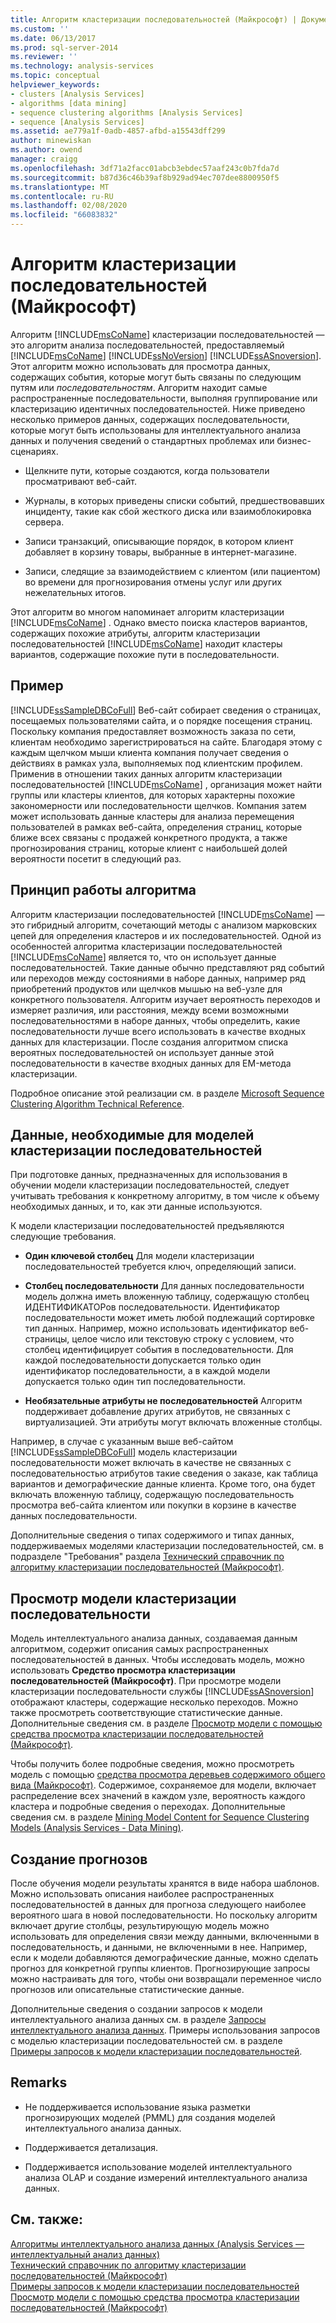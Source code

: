 ```yaml
---
title: Алгоритм кластеризации последовательностей (Майкрософт) | Документация Майкрософт
ms.custom: ''
ms.date: 06/13/2017
ms.prod: sql-server-2014
ms.reviewer: ''
ms.technology: analysis-services
ms.topic: conceptual
helpviewer_keywords:
- clusters [Analysis Services]
- algorithms [data mining]
- sequence clustering algorithms [Analysis Services]
- sequence [Analysis Services]
ms.assetid: ae779a1f-0adb-4857-afbd-a15543dff299
author: minewiskan
ms.author: owend
manager: craigg
ms.openlocfilehash: 3df71a2facc01abcb3ebdec57aaf243c0b7fda7d
ms.sourcegitcommit: b87d36c46b39af8b929ad94ec707dee8800950f5
ms.translationtype: MT
ms.contentlocale: ru-RU
ms.lasthandoff: 02/08/2020
ms.locfileid: "66083832"
---
```

# <a name="microsoft-sequence-clustering-algorithm"></a>Алгоритм кластеризации последовательностей (Майкрософт)
  Алгоритм [!INCLUDE[msCoName](../../includes/msconame-md.md)] кластеризации последовательностей — это алгоритм анализа последовательностей, предоставляемый [!INCLUDE[msCoName](../../includes/msconame-md.md)] [!INCLUDE[ssNoVersion](../../includes/ssnoversion-md.md)] [!INCLUDE[ssASnoversion](../../includes/ssasnoversion-md.md)]. Этот алгоритм можно использовать для просмотра данных, содержащих события, которые могут быть связаны по следующим путям или *последовательностям*. Алгоритм находит самые распространенные последовательности, выполняя группирование или кластеризацию идентичных последовательностей. Ниже приведено несколько примеров данных, содержащих последовательности, которые могут быть использованы для интеллектуального анализа данных и получения сведений о стандартных проблемах или бизнес-сценариях.  
  
-   Щелкните пути, которые создаются, когда пользователи просматривают веб-сайт.  
  
-   Журналы, в которых приведены списки событий, предшествовавших инциденту, такие как сбой жесткого диска или взаимоблокировка сервера.  
  
-   Записи транзакций, описывающие порядок, в котором клиент добавляет в корзину товары, выбранные в интернет-магазине.  
  
-   Записи, следящие за взаимодействием с клиентом (или пациентом) во времени для прогнозирования отмены услуг или других нежелательных итогов.  
  
 Этот алгоритм во многом напоминает алгоритм кластеризации [!INCLUDE[msCoName](../../includes/msconame-md.md)] . Однако вместо поиска кластеров вариантов, содержащих похожие атрибуты, алгоритм кластеризации последовательностей [!INCLUDE[msCoName](../../includes/msconame-md.md)] находит кластеры вариантов, содержащие похожие пути в последовательности.  
  
## <a name="example"></a>Пример  
 [!INCLUDE[ssSampleDBCoFull](../../includes/sssampledbcofull-md.md)] Веб-сайт собирает сведения о страницах, посещаемых пользователями сайта, и о порядке посещения страниц. Поскольку компания предоставляет возможность заказа по сети, клиентам необходимо зарегистрироваться на сайте. Благодаря этому с каждым щелчком мыши клиента компания получает сведения о действиях в рамках узла, выполняемых под клиентским профилем. Применив в отношении таких данных алгоритм кластеризации последовательностей [!INCLUDE[msCoName](../../includes/msconame-md.md)] , организация может найти группы или кластеры клиентов, для которых характерны похожие закономерности или последовательности щелчков. Компания затем может использовать данные кластеры для анализа перемещения пользователей в рамках веб-сайта, определения страниц, которые ближе всех связаны с продажей конкретного продукта, а также прогнозирования страниц, которые клиент с наибольшей долей вероятности посетит в следующий раз.  
  
## <a name="how-the-algorithm-works"></a>Принцип работы алгоритма  
 Алгоритм кластеризации последовательностей [!INCLUDE[msCoName](../../includes/msconame-md.md)] — это гибридный алгоритм, сочетающий методы с анализом марковских цепей для определения кластеров и их последовательностей. Одной из особенностей алгоритма кластеризации последовательностей [!INCLUDE[msCoName](../../includes/msconame-md.md)] является то, что он использует данные последовательностей. Такие данные обычно представляют ряд событий или переходов между состояниями в наборе данных, например ряд приобретений продуктов или щелчков мышью на веб-узле для конкретного пользователя. Алгоритм изучает вероятность переходов и измеряет различия, или расстояния, между всеми возможными последовательностями в наборе данных, чтобы определить, какие последовательности лучше всего использовать в качестве входных данных для кластеризации. После создания алгоритмом списка вероятных последовательностей он использует данные этой последовательности в качестве входных данных для EM-метода кластеризации.  
  
 Подробное описание этой реализации см. в разделе [Microsoft Sequence Clustering Algorithm Technical Reference](microsoft-sequence-clustering-algorithm-technical-reference.md).  
  
## <a name="data-required-for-sequence-clustering-models"></a>Данные, необходимые для моделей кластеризации последовательностей  
 При подготовке данных, предназначенных для использования в обучении модели кластеризации последовательностей, следует учитывать требования к конкретному алгоритму, в том числе к объему необходимых данных, и то, как эти данные используются.  
  
 К модели кластеризации последовательностей предъявляются следующие требования.  
  
-   **Один ключевой столбец** Для модели кластеризации последовательностей требуется ключ, определяющий записи.  
  
-   **Столбец последовательности** Для данных последовательности модель должна иметь вложенную таблицу, содержащую столбец ИДЕНТИФИКАТОРов последовательности. Идентификатор последовательности может иметь любой подлежащий сортировке тип данных. Например, можно использовать идентификатор веб-страницы, целое число или текстовую строку с условием, что столбец идентифицирует события в последовательности. Для каждой последовательности допускается только один идентификатор последовательности, а в каждой модели допускается только один тип последовательности.  
  
-   **Необязательные атрибуты не последовательностей** Алгоритм поддерживает добавление других атрибутов, не связанных с виртуализацией. Эти атрибуты могут включать вложенные столбцы.  
  
 Например, в случае с указанным выше веб-сайтом [!INCLUDE[ssSampleDBCoFull](../../includes/sssampledbcofull-md.md)] модель кластеризации последовательности может включать в качестве не связанных с последовательностью атрибутов такие сведения о заказе, как таблица вариантов и демографические данные клиента. Кроме того, она будет включать вложенную таблицу, содержащую последовательность просмотра веб-сайта клиентом или покупки в корзине в качестве данных последовательности.  
  
 Дополнительные сведения о типах содержимого и типах данных, поддерживаемых моделями кластеризации последовательностей, см. в подразделе "Требования" раздела [Технический справочник по алгоритму кластеризации последовательностей (Майкрософт)](microsoft-sequence-clustering-algorithm-technical-reference.md).  
  
## <a name="viewing-a-sequence-clustering-model"></a>Просмотр модели кластеризации последовательности  
 Модель интеллектуального анализа данных, создаваемая данным алгоритмом, содержит описания самых распространенных последовательностей в данных. Чтобы исследовать модель, можно использовать **Средство просмотра кластеризации последовательностей (Майкрософт)**. При просмотре модели кластеризации последовательности службы [!INCLUDE[ssASnoversion](../../includes/ssasnoversion-md.md)] отображают кластеры, содержащие несколько переходов. Можно также просмотреть соответствующие статистические данные. Дополнительные сведения см. в разделе [Просмотр модели с помощью средства просмотра кластеризации последовательностей (Майкрософт)](browse-a-model-using-the-microsoft-sequence-cluster-viewer.md).  
  
 Чтобы получить более подробные сведения, можно просмотреть модель с помощью [средства просмотра деревьев содержимого общего вида (Майкрософт)](browse-a-model-using-the-microsoft-generic-content-tree-viewer.md). Содержимое, сохраняемое для модели, включает распределение всех значений в каждом узле, вероятность каждого кластера и подробные сведения о переходах. Дополнительные сведения см. в разделе [Mining Model Content for Sequence Clustering Models &#40;Analysis Services - Data Mining&#41;](mining-model-content-for-sequence-clustering-models.md).  
  
## <a name="creating-predictions"></a>Создание прогнозов  
 После обучения модели результаты хранятся в виде набора шаблонов. Можно использовать описания наиболее распространенных последовательностей в данных для прогноза следующего наиболее вероятного шага в новой последовательности. Но поскольку алгоритм включает другие столбцы, результирующую модель можно использовать для определения связи между данными, включенными в последовательность, и данными, не включенными в нее. Например, если к модели добавляются демографические данные, можно сделать прогноз для конкретной группы клиентов. Прогнозирующие запросы можно настраивать для того, чтобы они возвращали переменное число прогнозов или описательные статистические данные.  
  
 Дополнительные сведения о создании запросов к модели интеллектуального анализа данных см. в разделе [Запросы интеллектуального анализа данных](data-mining-queries.md). Примеры использования запросов с моделью кластеризации последовательностей см. в разделе [Примеры запросов к модели кластеризации последовательностей](clustering-model-query-examples.md).  
  
## <a name="remarks"></a>Remarks  
  
-   Не поддерживается использование языка разметки прогнозирующих моделей (PMML) для создания моделей интеллектуального анализа данных.  
  
-   Поддерживается детализация.  
  
-   Поддерживается использование моделей интеллектуального анализа OLAP и создание измерений интеллектуального анализа данных.  
  
## <a name="see-also"></a>См. также:  
 [Алгоритмы интеллектуального анализа данных &#40;Analysis Services — интеллектуальный анализ данных&#41;](data-mining-algorithms-analysis-services-data-mining.md)   
 [Технический справочник по алгоритму кластеризации последовательностей (Майкрософт)](microsoft-sequence-clustering-algorithm-technical-reference.md)   
 [Примеры запросов к модели кластеризации последовательностей](clustering-model-query-examples.md)   
 [Просмотр модели с помощью средства просмотра кластеризации последовательностей (Майкрософт)](browse-a-model-using-the-microsoft-sequence-cluster-viewer.md)  
  
  
